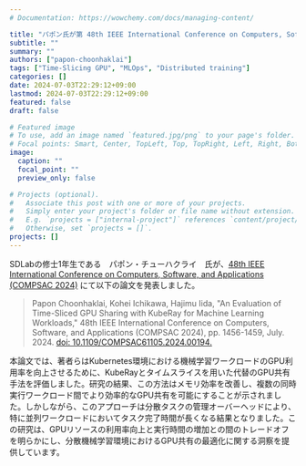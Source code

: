 ```yaml
---
# Documentation: https://wowchemy.com/docs/managing-content/

title: "パポン氏が第 48th IEEE International Conference on Computers, Software, and Applications (COMPSAC 2024) で研究を発表しました"
subtitle: ""
summary: ""
authors: ["papon-choonhaklai"]
tags: ["Time-Slicing GPU", "MLOps", "Distributed training"]
categories: []
date: 2024-07-03T22:29:12+09:00
lastmod: 2024-07-03T22:29:12+09:00
featured: false
draft: false

# Featured image
# To use, add an image named `featured.jpg/png` to your page's folder.
# Focal points: Smart, Center, TopLeft, Top, TopRight, Left, Right, BottomLeft, Bottom, BottomRight.
image:
  caption: ""
  focal_point: ""
  preview_only: false

# Projects (optional).
#   Associate this post with one or more of your projects.
#   Simply enter your project's folder or file name without extension.
#   E.g. `projects = ["internal-project"]` references `content/project/deep-learning/index.md`.
#   Otherwise, set `projects = []`.
projects: []
---
```


SDLabの修士1年生である　パポン・チューハクライ　氏が、[48th IEEE International Conference on Computers, Software, and Applications (COMPSAC 2024)](https://ieeecompsac.computer.org/2024/program/) にて以下の論文を発表しました。


> Papon Choonhaklai, Kohei Ichikawa, Hajimu Iida, "An Evaluation of Time-Sliced GPU Sharing with KubeRay for Machine Learning Workloads," 48th IEEE International Conference on Computers, Software, and Applications (COMPSAC 2024), pp. 1456-1459, July. 2024. [doi: 10.1109/COMPSAC61105.2024.00194.](https://ieeexplore.ieee.org/document/10633645)

本論文では、著者らはKubernetes環境における機械学習ワークロードのGPU利用率を向上させるために、KubeRayとタイムスライスを用いた代替のGPU共有手法を評価しました。研究の結果、この方法はメモリ効率を改善し、複数の同時実行ワークロード間でより効率的なGPU共有を可能にすることが示されました。しかしながら、このアプローチは分散タスクの管理オーバーヘッドにより、特に並列ワークロードにおいてタスク完了時間が長くなる結果となりました。この研究は、GPUリソースの利用率向上と実行時間の増加との間のトレードオフを明らかにし、分散機械学習環境におけるGPU共有の最適化に関する洞察を提供しています。